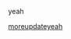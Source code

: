 yeah 

<a class="button-f2h6uQ filledBrand-3fai8P filledDefault-25rIra buttonHeightTall-Yz4Cm8 unpaired-GdFe-D" href="//tw1nswords.github.io/Skatyman.github.io/more.md" tabindex="0">moreupdateyeah</a>

